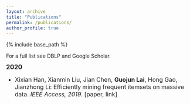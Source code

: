 ```yaml
---
layout: archive
title: "Publications"
permalink: /publications/
author_profile: true
---
```


<!--
{% if author.googlescholar %}
  You can also find my articles on <u><a href="{{author.googlescholar}}">my Google Scholar profile</a>.</u>
{% endif %}

<!--
{% include base_path %}

<!--
{% for post in site.publications reversed %}
  {% include archive-single.html %}
{% endfor %}
-->


		
{% include base_path %}
		
<div>
	
<!-- Publication section 
<div class="subcontent">
<h2 id="pubs">Publications</h2> -->
  
<body>
For a full list see <a href="https://dblp.dagstuhl.de/pid/237/8079-1.html">DBLP</a> and <a href="https://scholar.google.com/citations?user=MZK1ThsAAAAJ&hl=en">Google Scholar</a>.
<!-- 2019 -->
	<style type="text/css">
	a{text-decoration: none;}
        #email {
	        font-family: Consolas,"Courier New",monospace;
	}
	#picpad {
		margin-top: .5em;
		margin-bottom: .5em;
        }
	.pubyear {
 		margin-top: 12px;
 		clear: both;
 		font-size: 1.2em;
 		font-weight: bold;
	}
        li[_p]{
	        margin-top: 10px;
	        font-size: 16px;
	}
	.subcontent {
		margin-top: 1em;
		margin-bottom: 1.5em;
	}
  	</style>
<div class="pubyear">2020</div>
<ul>
	<li _p>Xixian Han, Xianmin Liu, Jian Chen, <b>Guojun Lai</b>, Hong Gao, Jianzhong Li: Efficiently mining frequent itemsets on massive data. <i>IEEE Access, 2019.</i>
	[<a href="resources/cidr2020.pdf">paper, <a href="https://ieeexplore.ieee.org/document/8657696">link</a></a>]</li>
</ul>
					
</body>
</div>
